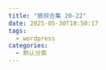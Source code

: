 ```yaml
---
title: "狼叔合集 20-22"
date: 2025-05-30T18:50:17
tags:
  - wordpress
categories:
  - 默认分类
---
```








